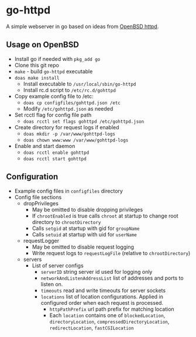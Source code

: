# go-httpd

A simple webserver in go based on ideas from [OpenBSD httpd](https://man.openbsd.org/httpd).

## Usage on OpenBSD

* Install go if needed with `pkg_add go`
* Clone this git repo
* `make` - build `go-httpd` executable
* `doas make install`
  * Install executable to `/usr/local/sbin/go-httpd`
  * Install rc.d script to `/etc/rc.d/gohttpd`
* Copy example config file to /etc:
  * `doas cp configfiles/gohttpd.json /etc`
  * Modify `/etc/gohttpd.json` as needed
* Set rcctl flag for config file path
  * `doas rcctl set flags gohttpd /etc/gohttpd.json`
* Create directory for request logs if enabled
  * `doas mkdir -p /var/www/gohttpd-logs`
  * `doas chown www:www /var/www/gohttpd-logs`
* Enable and start daemon
  * `doas rcctl enable gohttpd`
  * `doas rcctl start gohttpd`

## Configuration

* Example config files in `configfiles` directory
* Config file sections
  * dropPrivileges
    * May be omitted to disable dropping privileges
    * If `chrootEnabled` is true calls `chroot` at startup to change root directory to `chrootDirectory`
    * Calls `setgid` at startup with gid for `groupName`
    * Calls `setuid` at startup with uid for `userName`
  * requestLogger
    * May be omitted to disable request logging
    * Write request logs to `requestLogFile` (relative to `chrootDirectory`)
  * servers
    * List of server configs
      * `serverID` string server id used for logging only
      * `networkAndListenAddressList` list of addresses and ports to listen on.
      * `timeouts` read and write timeouts for server sockets
      * `locations` list of location configurations.  Applied in configured order when each request is processed.
        * `httpPathPrefix` url path prefix for matching location
        * Each `location` contains one of `blockedLocation`, `directoryLocation`, `compressedDirectoryLocation`, `redirectLocation`, `fastCGILocation`
